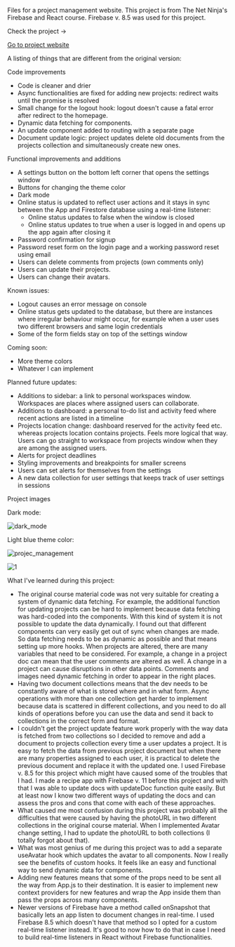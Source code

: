 Files for a project management website. This project is from The Net Ninja's Firebase and React course. Firebase v. 8.5 was used for this project.

Check the project ->

<a href="https://javascript-d1a2d.web.app/">Go to project website</a>

A listing of things that are different from the original version:

Code improvements

* Code is cleaner and drier
* Async functionalities are fixed for adding new projects: redirect waits until the promise is resolved
* Small change for the logout hook: logout doesn't cause a fatal error after redirect to the homepage.
* Dynamic data fetching for components.
* An update component added to routing with a separate page
* Document update logic: project updates delete old documents from the projects collection and simultaneously create new ones.

Functional improvements and additions

* A settings button on the bottom left corner that opens the settings window
* Buttons for changing the theme color
* Dark mode
* Online status is updated to reflect user actions and it stays in sync between the App and Firestore database using a real-time listener:
   - Online status updates to false when the window is closed
   - Online status updates to true when a user is logged in and opens up the app again after closing it
* Password confirmation for signup
* Password reset form on the login page and a working password reset using email
* Users can delete comments from projects (own comments only)
* Users can update their projects.
* Users can change their avatars.

Known issues:

* Logout causes an error message on console
* Online status gets updated to the database, but there are instances where irregular behaviour might occur, for example when a user uses two different browsers and same login credentials
* Some of the form fields stay on top of the settings window

Coming soon:

* More theme colors
* Whatever I can implement

Planned future updates:

* Additions to sidebar: a link to personal workspaces window. Workspaces are places where assigned users can collaborate.
* Additions to dashboard: a personal to-do list and activity feed where recent actions are listed in a timeline
* Projects location change: dashboard reserved for the activity feed etc. whereas projects location contains projects. Feels more logical that way. Users can go straight to workspace from projects window when they are among the assigned users.
* Alerts for project deadlines
* Styling improvements and breakpoints for smaller screens
* Users can set alerts for themselves from the settings
* A new data collection for user settings that keeps track of user settings in sessions

Project images

Dark mode:

![dark_mode](https://github.com/user-attachments/assets/0c629e70-a4bd-42ee-a0d2-97fcf03e12cd)

Light blue theme color:

![projec_management](https://github.com/user-attachments/assets/534301c3-e932-4ce1-8dc4-e99d925f24eb)

  
![1](https://github.com/user-attachments/assets/b47b4269-f304-4868-85cf-e8610d36be9f)



What I've learned during this project:

* The original course material code was not very suitable for creating a system of dynamic data fetching. For example, the additional function for updating projects can be hard to implement because data fetching was hard-coded into the components. With this kind of system it is not possible to update the data dynamically. I found out that different components can very easily get out of sync when changes are made. So data fetching needs to be as dynamic as possible and that means setting up more hooks. When projects are altered, there are many variables that need to be considered. For example, a change in a project doc can mean that the user comments are altered as well. A change in a project can cause disruptions in other data points. Comments and images need dynamic fetching in order to appear in the right places.
* Having two document collections means that the dev needs to be constantly aware of what is stored where and in what form. Async operations with more than one collection get harder to implement because data is scattered in different collections, and you need to do all kinds of operations before you can use the data and send it back to collections in the correct form and format.
* I couldn't get the project update feature work properly with the way data is fetched from two collections so I decided to remove and add a document to projects collection every time a user updates a project. It is easy to fetch the data from previous project document but when there are many properties assigned to each user, it is practical to delete the previous document and replace it with the updated one. I used Firebase v. 8.5 for this project which might have caused some of the troubles that I had. I made a recipe app with Firebase v. 11 before this project and with that I was able to update docs with updateDoc function quite easily. But at least now I know two different ways of updating the docs and can assess the pros and cons that come with each of these approaches.
* What caused me most confusion during this project was probably all the difficulties that were caused by having the photoURL in two different collections in the original course material. When I implemented Avatar change setting, I had to update the photoURL to both collections (I totally forgot about that).
* What was most genius of me during this project was to add a separate useAvatar hook which updates the avatar to all components. Now I really see the benefits of custom hooks. It feels like an easy and functional way to send dynamic data for components.
* Adding new features means that some of the props need to be sent all the way from App.js to their destination. It is easier to implement new context providers for new features and wrap the App inside them than pass the props across many components.
* Newer versions of Firebase have a method called onSnapshot that basically lets an app listen to document changes in real-time. I used Firebase 8.5 which doesn't have that method so I opted for a custom real-time listener instead. It's good to now how to do that in case I need to build real-time listeners in React without Firebase functionalities.
